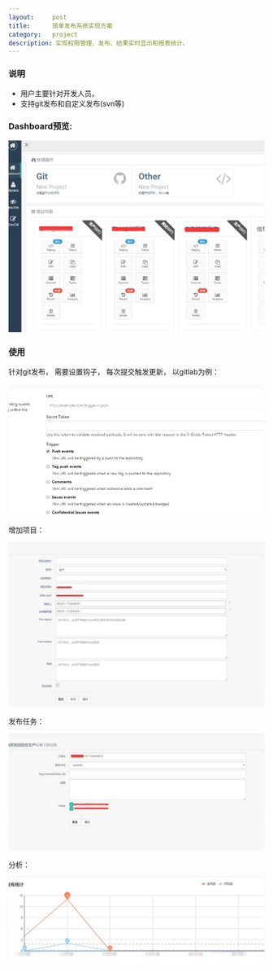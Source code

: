 ```yaml
---
layout:     post
title:      简单发布系统实现方案
category:   project
description: 实现权限管理、发布、结果实时显示和报表统计。
---
```


### 说明

- 用户主要针对开发人员。
- 支持git发布和自定义发布(svn等)


### Dashboard预览:


![image](/images/deploy/dashboard.jpg)


### 使用

针对git发布， 需要设置钩子， 每次提交触发更新， 以gitlab为例：

![image](/images/deploy/gitlab.jpg)


增加项目：

![image](/images/deploy/addgit.jpg)

发布任务：

![image](/images/deploy/deployjob.jpg)

分析：

![image](/images/deploy/analy.jpg)


